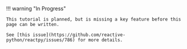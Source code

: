 !!! warning "In Progress"

    This tutorial is planned, but is missing a key feature before this page can be written.

    See [this issue](https://github.com/reactive-python/reactpy/issues/786) for more details.
